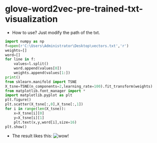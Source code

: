# glove-word2vec-pre-trained-txt-visualization
* How to use? Just modify the path of the txt.  
```python
import numpy as np
f=open(r'C:\Users\Administrator\Desktop\vectors.txt','r')
weights=[]
word=[]
for line in f:
    values=l.split()
    word.append(values[0])
    weights.append(values[1:])
print()
from sklearn.manifold import TSNE
X_tsne=TSNE(n_components=2,learning_rate=100).fit_transform(weights)
from matplotlib.font_manager import *
import matplotlib.pyplot as plt
plt.figure()
plt.scatter(X_tsne[:,0],X_tsne[:,1])
for i in range(len(X_tsne)):
    x=X_tsne[i][0]
    y=X_tsne[i][1]
    plt.text(x,y,word[i],size=16)
plt.show()
```
* The result likes this:
![wow!](https://github.com/16673161214/glove-word2vec-pre-trained-txt-visualization/blob/master/gloveresult.jpg)
